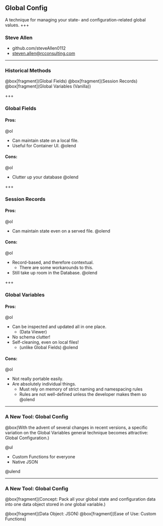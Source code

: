 ## Global Config
A technique for managing your state- and configuration-related global values.
+++
### Steve Allen
- github.com/steveAllen0112
- steven.allen@rcconsulting.com
---

### Historical Methods

@box[fragment](Global Fields)
@box[fragment](Session Records)
@box[fragment](Global Variables (Vanilla))

+++

### Global Fields
#### Pros:
@ol
- Can maintain state on a local file.
- Useful for Container UI.
@olend

#### Cons:
@ol
- Clutter up your database
@olend

+++

### Session Records
#### Pros:
@ol
- Can maintain state even on a served file.
@olend

#### Cons:
@ol
- Record-based, and therefore contextual.
  - There are some workarounds to this.
- Still take up room in the Database.
@olend

+++
### Global Variables
#### Pros:
@ol
- Can be inspected and updated all in one place.
  - (Data Viewer)
- No schema clutter!
- Self-cleaning, even on local files!
  - (unlike Global Fields)
@olend

#### Cons:
@ol
- Not really portable easily.
- Are absolutely individual things.
  - Must rely on memory of strict naming and namespacing rules
  - Rules are not well-defined unless the developer makes them so
@olend

---

### A New Tool: Global Config

@box(With the advent of several changes in recent versions, a specific variation on the Global Variables general technique becomes attractive: Global Configuration.)

@ul

 - Custom Functions for everyone
 - Native JSON

@ulend

---

### A New Tool: Global Config

@box[fragment](Concept: Pack all your global state and configuration data into one data object stored in _one_ global variable.)

@box[fragment](Data Object: JSON)
@box[fragment](Ease of Use: Custom Functions)

